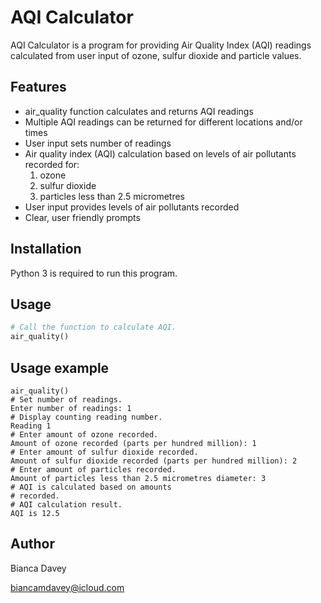 # AQI Calculator

AQI Calculator is a program for providing Air Quality Index (AQI) readings calculated from user input of ozone, sulfur dioxide and particle values.

## Features

* air_quality function calculates and returns AQI readings
* Multiple AQI readings can be returned for different locations and/or times
* User input sets number of readings
* Air quality index (AQI) calculation based on levels of air pollutants recorded for: 
  1. ozone
  2. sulfur dioxide
  3. particles less than 2.5 micrometres
* User input provides levels of air pollutants recorded
* Clear, user friendly prompts

## Installation

Python 3 is required to run this program.

## Usage

```python
# Call the function to calculate AQI.
air_quality()  
```

## Usage example

```
air_quality()
# Set number of readings.
Enter number of readings: 1 
# Display counting reading number.
Reading 1 
# Enter amount of ozone recorded.
Amount of ozone recorded (parts per hundred million): 1
# Enter amount of sulfur dioxide recorded.
Amount of sulfur dioxide recorded (parts per hundred million): 2
# Enter amount of particles recorded.
Amount of particles less than 2.5 micrometres diameter: 3
# AQI is calculated based on amounts
# recorded.
# AQI calculation result.
AQI is 12.5

```

## Author

Bianca Davey 

biancamdavey@icloud.com

